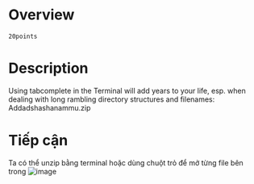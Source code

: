 # Overview #
`20points`

# Description #
Using tabcomplete in the Terminal will add years to your life, esp. when dealing with long rambling directory structures and filenames: Addadshashanammu.zip

# Tiếp cận #
Ta có thể unzip bằng terminal hoặc dùng chuột trỏ để mở từng file bên trong
![image](https://github.com/zangcinh/PicoCTF_Writeup/assets/173159694/d18dbf6b-3ac7-49e9-aaf7-a0545c1dd3b9)
